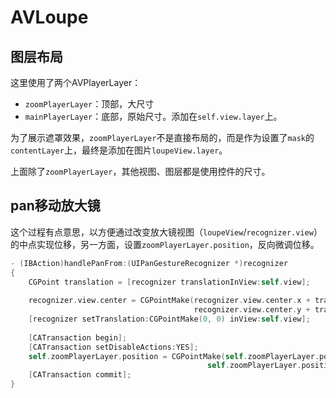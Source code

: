 # AVLoupe

## 图层布局

这里使用了两个AVPlayerLayer：

- `zoomPlayerLayer`：顶部，大尺寸
- `mainPlayerLayer`：底部，原始尺寸。添加在`self.view.layer`上。

为了展示遮罩效果，`zoomPlayerLayer`不是直接布局的，而是作为设置了`mask`的`contentLayer`上，最终是添加在图片`loupeView.layer`。

上面除了`zoomPlayerLayer`，其他视图、图层都是使用控件的尺寸。

## pan移动放大镜

这个过程有点意思，以方便通过改变放大镜视图（`loupeView`/`recognizer.view`）的中点实现位移，另一方面，设置`zoomPlayerLayer.position`，反向微调位移。

```objective-c
- (IBAction)handlePanFrom:(UIPanGestureRecognizer *)recognizer
{
    CGPoint translation = [recognizer translationInView:self.view];
    
    recognizer.view.center = CGPointMake(recognizer.view.center.x + translation.x,
                                         recognizer.view.center.y + translation.y);
    [recognizer setTranslation:CGPointMake(0, 0) inView:self.view];
    
    [CATransaction begin];
    [CATransaction setDisableActions:YES];
    self.zoomPlayerLayer.position = CGPointMake(self.zoomPlayerLayer.position.x - translation.x * ZOOM_FACTOR,
                                            self.zoomPlayerLayer.position.y - translation.y * ZOOM_FACTOR);
    [CATransaction commit];
}
```
